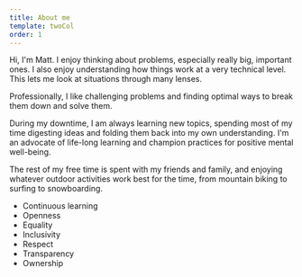 ```yaml
---
title: About me
template: twoCol
order: 1
---
```


Hi, I'm Matt. I enjoy thinking about problems, especially really big, important ones. I also enjoy understanding how things work at a very technical level. This lets me look at situations through many lenses.

Professionally, I like challenging problems and finding optimal ways to break them down and solve them.

During my downtime, I am always learning new topics, spending most of my time digesting ideas and folding them back into my own understanding. I'm an advocate of life-long learning and champion practices for positive mental well-being.

The rest of my free time is spent with my friends and family, and enjoying whatever outdoor activities work best for the time, from mountain biking to surfing to snowboarding.

- Continuous learning
- Openness
- Equality
- Inclusivity
- Respect
- Transparency
- Ownership
